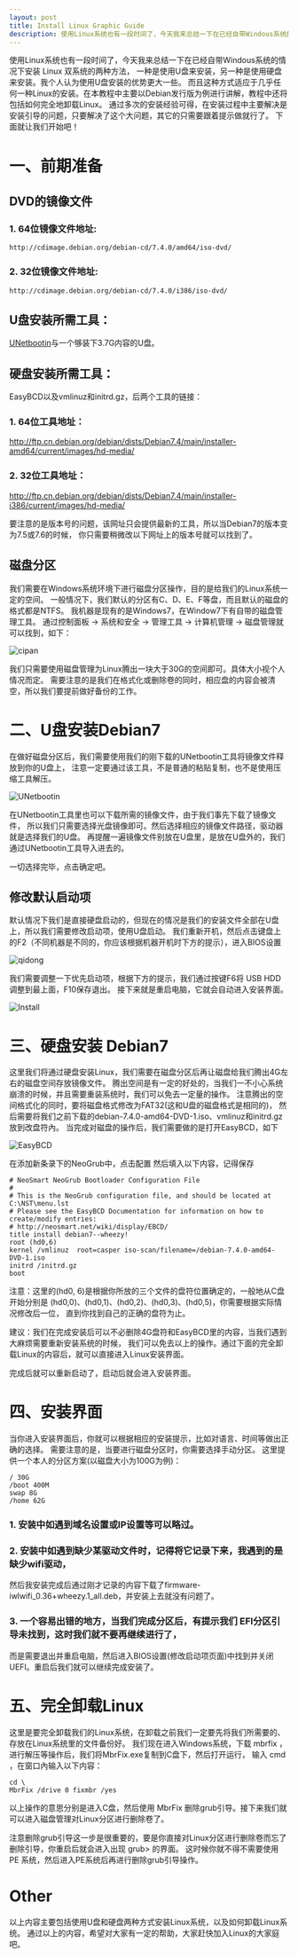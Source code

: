 ```yaml
---
layout: post
title: Install Linux Graphic Guide
description: 使用Linux系统也有一段时间了，今天我来总结一下在已经自带Windous系统的情况下安装 Linux 双系统的两种方法，一种是使用U盘来安装，另一种是使用硬盘来安装。我个人认为使用U盘安装的优势更大一些。而且这种方式适应于几乎任何一种Linux的安装。在本教程中主要以Debian发行版为例进行讲解，教程中还将包括如何完全地卸载Linux。通过多次的安装经验可得，在安装过程中主要解决是安装引导的问题，只要解决了这个大问题，其它的只需要跟着提示做就行了。下面就让我们开始吧！
---
```


使用Linux系统也有一段时间了，今天我来总结一下在已经自带Windous系统的情况下安装 Linux 双系统的两种方法，
一种是使用U盘来安装，另一种是使用硬盘来安装。我个人认为使用U盘安装的优势更大一些。
而且这种方式适应于几乎任何一种Linux的安装。在本教程中主要以Debian发行版为例进行讲解，教程中还将包括如何完全地卸载Linux。
通过多次的安装经验可得，在安装过程中主要解决是安装引导的问题，只要解决了这个大问题，其它的只需要跟着提示做就行了。
下面就让我们开始吧！

# 一、前期准备

## DVD的镜像文件

### 1. 64位镜像文件地址:
`http://cdimage.debian.org/debian-cd/7.4.0/amd64/iso-dvd/`

### 2. 32位镜像文件地址:
`http://cdimage.debian.org/debian-cd/7.4.0/i386/iso-dvd/`

## U盘安装所需工具：
[UNetbootin](http://unetbootin.sourceforge.net/)与一个够装下3.7G内容的U盘。

## 硬盘安装所需工具：
EasyBCD以及vmlinuz和initrd.gz，后两个工具的链接：

### 1. 64位工具地址：
http://ftp.cn.debian.org/debian/dists/Debian7.4/main/installer-amd64/current/images/hd-media/

### 2. 32位工具地址：
http://ftp.cn.debian.org/debian/dists/Debian7.4/main/installer-i386/current/images/hd-media/

要注意的是版本号的问题，该网址只会提供最新的工具，所以当Debian7的版本变为7.5或7.6的时候，
你只需要稍微改以下网址上的版本号就可以找到了。

## 磁盘分区
我们需要在Windows系统环境下进行磁盘分区操作，目的是给我们的Linux系统一定的空间。
一般情况下，我们默认的分区有C、D、E、F等盘，而且默认的磁盘的格式都是NTFS。
我机器是现有的是Windows7，在Window7下有自带的磁盘管理工具。
通过控制面板 -> 系统和安全 -> 管理工具 -> 计算机管理 -> 磁盘管理就可以找到，如下：

![cipan](/images/2014-04-02-1.jpg)

我们只需要使用磁盘管理为Linux腾出一块大于30G的空间即可。具体大小视个人情况而定。
需要注意的是我们在格式化或删除卷的同时，相应盘的内容会被清空，所以我们要提前做好备份的工作。

# 二、U盘安装Debian7
在做好磁盘分区后，我们需要使用我们的刚下载的UNetbootin工具将镜像文件释放到你的U盘上，
注意一定要通过该工具，不是普通的粘贴复制，也不是使用压缩工具解压。

![UNetbootin](/images/2014-04-02-2.jpg)

在UNetbootin工具里也可以下载所需的镜像文件，由于我们事先下载了镜像文件，
所以我们只需要选择光盘镜像即可。然后选择相应的镜像文件路径，驱动器就是选择我们的U盘。
再提醒一遍镜像文件别放在U盘里，是放在U盘外的，我们通过UNetbootin工具导入进去的。

一切选择完毕，点击确定吧。

## 修改默认启动项
默认情况下我们是直接硬盘启动的，但现在的情况是我们的安装文件全部在U盘上，所以我们需要修改启动项，使用U盘启动。
我们重新开机，然后点击键盘上的F2（不同机器是不同的，你应该根据机器开机时下方的提示），进入BIOS设置

![qidong](/images/2014-04-02-4.jpg)

我们需要调整一下优先启动项，根据下方的提示，我们通过按键F6将 USB HDD 调整到最上面，F10保存退出。
接下来就是重启电脑，它就会自动进入安装界面。

![Install](/images/2014-04-02-5.jpg)

# 三、硬盘安装 Debian7
这里我们将通过硬盘安装Linux，我们需要在磁盘分区后再让磁盘给我们腾出4G左右的磁盘空间存放镜像文件。
腾出空间是有一定的好处的，当我们一不小心系统崩溃的时候，并且需要重装系统时，我们可以免去一定量的操作。
注意腾出的空间格式化的同时，要将磁盘格式修改为FAT32(这和U盘的磁盘格式是相同的)，
然后需要将我们之前下载的debian-7.4.0-amd64-DVD-1.iso、vmlinuz和initrd.gz放到改盘符內。
当完成对磁盘的操作后，我们需要做的是打开EasyBCD，如下

![EasyBCD](/images/2014-04-02-3.jpg)

在添加新条录下的NeoGrub中，点击配置
然后填入以下内容，记得保存

	# NeoSmart NeoGrub Bootloader Configuration File
	#
	# This is the NeoGrub configuration file, and should be located at C:\NST\menu.lst
	# Please see the EasyBCD Documentation for information on how to create/modify entries:
	# http://neosmart.net/wiki/display/EBCD/
	title install debian7--wheezy!
	root (hd0,6)
	kernel /vmlinuz  root=casper iso-scan/filename=/debian-7.4.0-amd64-DVD-1.iso
	initrd /initrd.gz
	boot

注意：这里的(hd0, 6)是根据你所放的三个文件的盘符位置确定的，一般地从C盘开始分别是
(hd0,0)、(hd0,1)、(hd0,2)、(hd0,3)、(hd0,5)，你需要根据实际情况修改后一位，
直到你找到自己的正确的盘符为止。

建议：我们在完成安装后可以不必删除4G盘符和EasyBCD里的内容，当我们遇到大麻烦需要重新安装系统的时候，
我们可以免去以上的操作。通过下面的完全卸载Linux的内容后，就可以直接进入Linux安装界面。

完成后就可以重新启动了，启动后就会进入安装界面。

# 四、安装界面
当你进入安装界面后，你就可以根据相应的安装提示，比如对语言、时间等做出正确的选择。
需要注意的是，当要进行磁盘分区时，你需要选择手动分区。
这里提供一个本人的分区方案(以磁盘大小为100G为例)：

	/ 30G
	/boot 400M
	swap 8G
	/home 62G

### 1. 安装中如遇到域名设置或IP设置等可以略过。

### 2. 安装中如遇到缺少某驱动文件时，记得将它记录下来，我遇到的是缺少wifi驱动，
然后我安装完成后通过刚才记录的内容下载了firmware-iwlwifi_0.36+wheezy.1_all.deb，并安装上去就没有问题了。

### 3. 一个容易出错的地方，当我们完成分区后，有提示我们 EFI分区引导未找到，这时我们就不要再继续进行了，
而是需要退出并重启电脑，然后进入BIOS设置(修改启动项页面)中找到并关闭UEFI。重启后我们就可以继续完成安装了。

# 五、完全卸载Linux
这里是要完全卸载我们的Linux系统，在卸载之前我们一定要先将我们所需要的、存放在Linux系统里的文件备份好。
我们现在进入Windows系统，下载 mbrfix ，进行解压等操作后，我们将MbrFix.exe复制到C盘下，然后打开运行，
输入 cmd ，在窗口內输入以下内容：

	cd \
	MbrFix /drive 0 fixmbr /yes

以上操作的意思分别是进入C盘，然后使用 MbrFix 删除grub引导。接下来我们就可以进入磁盘管理对Linux分区进行删除卷了。

注意删除grub引导这一步是很重要的，要是你直接对Linux分区进行删除卷而忘了删除引导，你重启后就会进入出现 grub> 的界面。
这时候你就不得不需要使用 PE 系统，然后进入PE系统后再进行删除grub引导操作。

# Other

以上内容主要包括使用U盘和硬盘两种方式安装Linux系统，以及如何卸载Linux系统。
通过以上的内容，希望对大家有一定的帮助，大家赶快加入Linux的大家庭吧。

